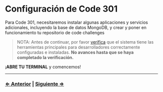 ﻿# Configuración de Code 301

Para Code 301, necesitaremos instalar algunas aplicaciones y servicios adicionales, incluyendo la base de datos MongoDB, y crear y poner en funcionamiento tu repositorio de code challenges

> NOTA: Antes de continuar, por favor [verifica](../system-setup/verify) que el sistema tiene las herramientas principales para desarrolladores correctamente configuradas e instaladas. **No avances hasta que se haya completado la verificación.**

¡**ABRE TU TERMINAL** y comencemos!

---

### [⇐ Anterior](./README) | [Siguiente ⇒](./1-database)
